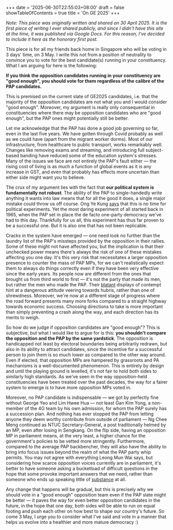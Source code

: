 +++
date = '2025-06-30T22:55:03+08:00'
draft = false 
showTableOfContents = true
title = 'On GE 2025'
+++

*Note: This piece was originally written and shared on 30 April 2025. It is the first piece of writing I ever shared publicly, and since I didn't have this site at the time, it was published via Google Docs. For this reason, I've decided to include it here as the honorary first post.*

This piece is for all my friends back home in Singapore who will be voting in 3 days' time, on 3 May. I write this not from a position of neutrality to convince you to vote for the best candidate(s) running in your constituency. What I am arguing for here is the following: 

**If you think the opposition candidates running in your constituency are "good enough", you should vote for them regardless of the calibre of the PAP candidates.**

This is premised on the current slate of GE2025 candidates, i.e. that the majority of the opposition candidates are not what you and I would consider "good enough". Moreover, my argument is really only consequential in constituencies where there may be opposition candidates who are "good enough", but the PAP ones might potentially still be better.

Let me acknowledge that the PAP has done a good job governing so far, even in the last five years. We have gotten through Covid probably as well as we could have (apart from the migrant worker dorms). Most of our infrastructure, from healthcare to public transport, works remarkably well. Changes like removing exams and streaming, and introducing full subject-based banding have reduced some of the education system's stresses. Many of the issues we face are not entirely the PAP's fault either &mdash; the rising cost of living is as much a function of global events as it is any increase in GST, and even that probably has effects more uncertain than either side might want you to believe.

The crux of my argument lies with the fact that **our political system is fundamentally not robust**. The ability of the PAP to single-handedly write anything it wants into law means that for all the good it does, a single major mistake could throw us off course. Ong Ye Kung [says](https://www.youtube.com/shorts/tgGYXDEPkSw) that this is no time for political experiments. Yet the most daring experiment of all started back in 1965, when the PAP set in place the de facto one-party democracy we've had to this day. Thankfully for us all, this experiment has thus far proven to be a successful one. But it is also one that has not been replicable.

Cracks in the system have emerged &mdash; one need look no further than the laundry list of the PAP's missteps provided by the opposition in their rallies. Some of these might not have affected you, but the implication is that their unchecked power means there's always the risk of one of these mistakes affecting you one day. It's this very risk that necessitates a larger opposition presence to counter the mass of PAP MPs, for we can't realistically expect them to always do things correctly even if they have been very effective since the early years. Its people now are different from the ones that brought us from third world to first &mdash; it's not the party that made its men, but rather the men who made the PAP. Their [blatant](https://www.youtube.com/shorts/tgGYXDEPkSw) displays of contempt hint at a dangerous attitude veering towards hubris, rather than one of shrewdness. Moreover, we're now at a different stage of progress where the road forward presents many more forks compared to a straight highway towards economic success. Choosing directions to take is more important than simply preventing a crash along the way, and each direction has its merits to weigh. 

So how do we judge if opposition candidates are "good enough"? This is subjective, but what I would like to argue for is this: **you shouldn't compare the opposition and the PAP by the same yardstick**. The opposition is handicapped not least by electoral boundaries being arbitrarily redrawn, but also in its ability to attract candidates, since the incentive for a successful person to join them is so much lower as compared to the other way around. Even if elected, that opposition MPs are hampered by grassroots and PA mechanisms is a well-documented phenomenon. This is entirely by design and until the playing ground is levelled, it's not fair to hold both sides to similarly high standards. As we've seen in the way opposition-held constituencies have been treated over the past decades, the way for a fairer system to emerge is to have more opposition MPs voted in. 

Moreover, no PAP candidate is indispensable &mdash; we got by perfectly fine without George Yeo and Lim Hwee Hua &mdash; not least Gan Kim Yong, a non-member of the 4G team by his own admission, for whom the PAP surely has a succession plan. And nothing has ever stopped the PAP from letting anyone they deem worthy contribute from outside of parliament &mdash; Ng Chee Meng continued as NTUC Secretary-General, a post traditionally helmed by an MP, even after losing in Sengkang. On the flip side, having an opposition MP in parliament means, at the very least, a higher chance for the government's policies to be vetted more stringently. Furthermore, compared to the average PAP backbencher, they will also have the ability to bring into focus issues beyond the realm of what the PAP party whip permits. You may not agree with everything Leong Mun Wai says, but considering how scarce opposition voices currently are in parliament, it's better to have someone asking a bucketload of difficult questions in the hope that some provoke important answers that we need, rather than someone who ends up speaking little of [substance](https://www.youtube.com/shorts/N7gNxXacN7E) at all. 

Any change that happens will be gradual, but this is precisely why we should vote in a "good enough" opposition team even if the PAP slate might be better &mdash; it paves the way for even better opposition candidates in the future, in the hope that one day, both sides will be able to run on equal footing and push each other on how best to shape our country's future. So come 3 May, I urge you to consider what I've said and vote in a manner that helps us evolve into a healthier and more mature democracy :)


